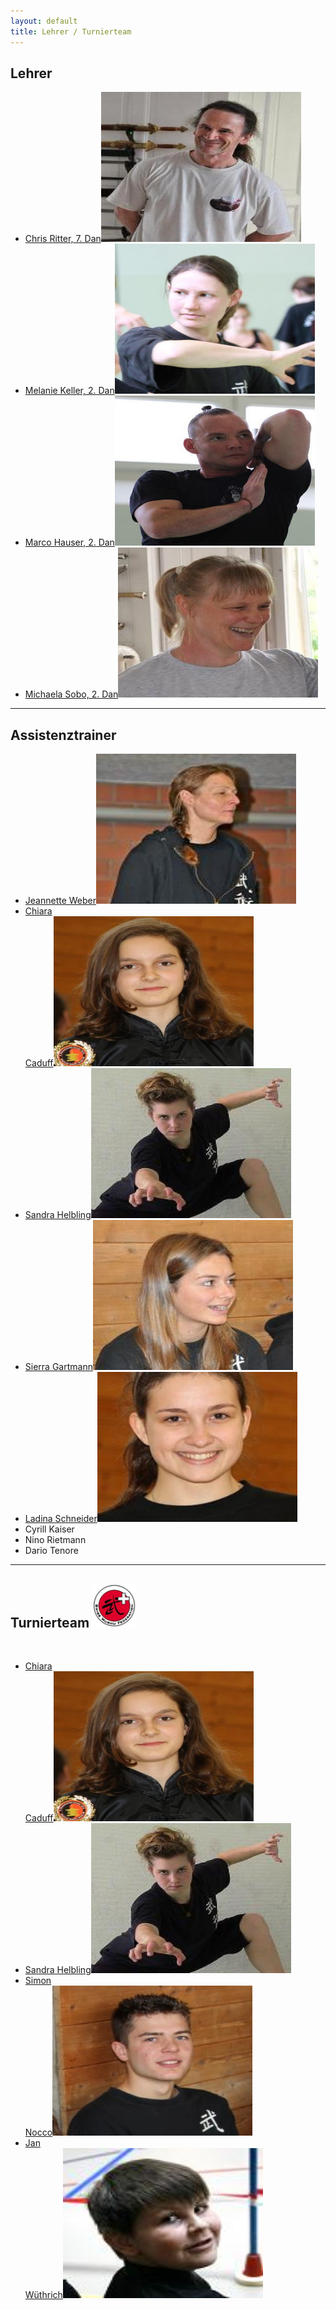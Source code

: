 ```yaml
---
layout: default
title: Lehrer / Turnierteam
---
```


## Lehrer

<ul class="small-block-grid-1 medium-block-grid-2 large-block-grid-3">
<li><a href="/lehrer-turnierteam/chris-ritter/" class="button-contact-place" title="Master Chris Ritter">Chris Ritter, 7. Dan<img src="/images/cr.jpg" width="320" height="240" alt="Chris Ritter"></a></li>
<li><a href="/lehrer-turnierteam/melanie-keller/" class="button-contact-place" title="Melanie Keller">Melanie Keller, 2. Dan<img src="/images/melanie-keller.jpg" width="320" height="240" alt="Melanie Keller"></a></li>
<li><a href="/lehrer-turnierteam/marco-hauser/" class="button-contact-place" title="Marco Hauser">Marco Hauser, 2. Dan<img src="/images/marco-hauser.jpg" width="320" height="240" alt="Marco Hauser"></a></li>
<li><a href="/lehrer-turnierteam/michaela-sobo/" class="button-contact-place" title="Michaela Sobo">Michaela Sobo, 2. Dan<img src="/images/michaela-sobo.jpg" width="320" height="240" alt="Michaela Sobosczyk"></a></li>
</ul>

- - -

## Assistenztrainer

<ul class="small-block-grid-1 medium-block-grid-2 large-block-grid-3">
<li><a href="/lehrer-turnierteam/jeannette-weber/" class="button-contact-place" title="Jeannette Weber">Jeannette Weber<img src="/images/jeannette-weber.jpg" width="320" height="240" alt="Jeannette Weber"></a></li>
<li><a href="/lehrer-turnierteam/chiara-caduff/" class="button-contact-place" title="Chiara Caduff">Chiara<br>Caduff<img src="/images/chiara-caduff.jpg" width="320" height="240" alt="Chiara Caduff"></a></li>
<li><a href="/lehrer-turnierteam/sandra-helbling/" class="button-contact-place" title="Sandra Helbling">Sandra Helbling<img src="/images/sandra-helbling.jpg" width="320" height="240" alt="Sandra Helbling"></a></li>
<li><a href="/lehrer-turnierteam/sierra-gartmann/" class="button-contact-place" title="Sierra Gartmann">Sierra Gartmann<img src="/images/sierra-gartmann.jpg" width="320" height="240" alt="Sierra Gartmann"></a></li>
<li><a href="/lehrer-turnierteam/ladina-schneider" class="button-contact-place" title="Ladina Schneider">Ladina Schneider<img src="/images/ladina-schneider.jpg" width="320" height="240" alt="Ladina Schneider"></a></li>
<li><a class="button-contact-place" title="Cyrill Kaiser">Cyrill Kaiser</a></li>
<li><a class="button-contact-place" title="Nino Rietmann">Nino Rietmann</a></li>
<li><a class="button-contact-place" title="Dario Tenore">Dario Tenore</a></li>
</ul>


- - -

## Turnierteam <a href="http://www.swisswushu.ch/"><img src="/images/swisswushu.jpg" alt="Swisswushu" width="70px"></a>

<br>
<ul class="small-block-grid-1 medium-block-grid-2 large-block-grid-3">
<li><a href="/lehrer-turnierteam/chiara-caduff/" class="button-contact-place" title="Chiara Caduff">Chiara<br>Caduff<img src="/images/chiara-caduff.jpg" width="320" height="240" alt="Chiara Caduff"></a></li>
<li><a href="/lehrer-turnierteam/sandra-helbling/" class="button-contact-place" title="Sandra Helbling">Sandra Helbling<img src="/images/sandra-helbling.jpg" width="320" height="240" alt="Sandra Helbling"></a></li>
<li><a href="/lehrer-turnierteam/simon-nocco/" class="button-contact-place" title="Simon Nocco">Simon<br>Nocco<img src="/images/simon-nocco.jpg" width="320" height="240" alt="Simon Nocco"></a></li>
<li><a href="/lehrer-turnierteam/jan-wüthrich/" class="button-contact-place" title="Jan Wüthrich">Jan<br>Wüthrich<img src="/images/jan-wuethrich.jpg" width="320" height="240" alt="Jan Wüthrich"></a></li>
</ul>